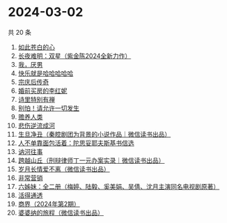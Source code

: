 # 2024-03-02

共 20 条

<!-- BEGIN WEREAD -->
<!-- 最后更新时间 2024-03-02 04:07:16 +0800 -->
1. [如此苍白的心](https://weread.qq.com/web/bookDetail/8a9323f0813ab79bcg0116ff)
1. [长夜难明：双星（紫金陈2024全新力作）](https://weread.qq.com/web/bookDetail/b5632fe0813ab88a5g014348)
1. [我，厌男](https://weread.qq.com/web/bookDetail/7f6326d0813ab88afg0193bb)
1. [快乐就是哈哈哈哈哈](https://weread.qq.com/web/bookDetail/0c632db0813ab708ag0170b2)
1. [宗庆后传奇](https://weread.qq.com/web/bookDetail/60f326c071bf486560f0928)
1. [婚前买房的李红妮](https://weread.qq.com/web/bookDetail/a56323f0813ab8752g01251c)
1. [诗里特别有禅](https://weread.qq.com/web/bookDetail/ef432df0534c9bef4915ebb)
1. [别怕！请允许一切发生](https://weread.qq.com/web/bookDetail/0ad320b0813ab8648g010adc)
1. [赡养人类](https://weread.qq.com/web/bookDetail/a783203071eb6320a789765)
1. [悲伤逆流成河](https://weread.qq.com/web/bookDetail/37f32490813ab6c60g01801e)
1. [生旦净丑（秦腔剧团为背景的小说作品｜微信读书出品）](https://weread.qq.com/web/bookDetail/f29326c0813ab88a0g016be6)
1. [人不单靠面包活着：陀思妥耶夫斯基书信选](https://weread.qq.com/web/bookDetail/c783298071e55ad0c78cb3e)
1. [讷河往事](https://weread.qq.com/web/bookDetail/45132e80813ab6a95g016c37)
1. [跨越山丘（刑辩律师丁一元办案实录｜微信读书出品）](https://weread.qq.com/web/bookDetail/64b32790813ab889eg0113e0)
1. [岁月长情爱不离（微信读书出品）](https://weread.qq.com/web/bookDetail/b8632b20813ab888eg016d04)
1. [非常营销](https://weread.qq.com/web/bookDetail/dac321c052c3abdaca1c6fa)
1. [六姊妹：全二册（梅婷、陆毅、奚美娟、吴倩、沈月主演同名电视剧原著）](https://weread.qq.com/web/bookDetail/51432e4071a73c495147467)
1. [活得通透](https://weread.qq.com/web/bookDetail/0b732cd072a6749e0b7921f)
1. [商界（2024年第2期）](https://weread.qq.com/web/bookDetail/82832a70813ab8974g0137cc)
1. [婆婆纳的旅程（微信读书出品）](https://weread.qq.com/web/bookDetail/1a632730813ab8892g016da4)
<!-- END WEREAD -->